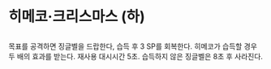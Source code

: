 # 히메코·크리스마스 (하)

##

목표를 공격하면 징글벨을 드랍한다, 습득 후 3 SP를 회복한다. 히메코가 습득할 경우 두 배의 효과를 받는다. 재사용 대시시간 5초. 습득하지 않은 징글벨은 8초 후 사라진다.
